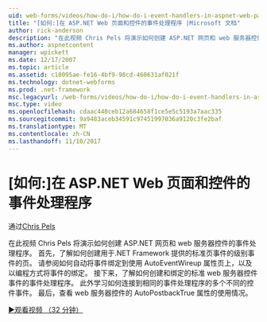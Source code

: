 ```yaml
---
uid: web-forms/videos/how-do-i/how-do-i-event-handlers-in-aspnet-web-pages-and-controls
title: "[如何:]在 ASP.NET Web 页面和控件的事件处理程序 |Microsoft 文档"
author: rick-anderson
description: "在此视频 Chris Pels 将演示如何创建 ASP.NET 网页和 web 服务器控件的事件处理程序。 首先，了解如何创建页级别事件 f..."
ms.author: aspnetcontent
manager: wpickett
ms.date: 12/17/2007
ms.topic: article
ms.assetid: c18095ae-fe16-4bf9-98cd-460631af021f
ms.technology: dotnet-webforms
ms.prod: .net-framework
msc.legacyurl: /web-forms/videos/how-do-i/how-do-i-event-handlers-in-aspnet-web-pages-and-controls
msc.type: video
ms.openlocfilehash: cdaac440ceb12a684658f1ce5e5c5193a7aac335
ms.sourcegitcommit: 9a9483aceb34591c97451997036a9120c3fe2baf
ms.translationtype: MT
ms.contentlocale: zh-CN
ms.lasthandoff: 11/10/2017
---
```

<a name="how-do-i-event-handlers-in-aspnet-web-pages-and-controls"></a>[如何:]在 ASP.NET Web 页面和控件的事件处理程序
====================
通过[Chris Pels](https://twitter.com/chrispels)

在此视频 Chris Pels 将演示如何创建 ASP.NET 网页和 web 服务器控件的事件处理程序。 首先，了解如何创建用于.NET Framework 提供的标准页事件的级别事件的页。 请参阅如何自动将事件绑定到使用 AutoEventWireup 属性页上，以及以编程方式将事件的绑定。 接下来，了解如何创建和绑定的标准 web 服务器控件事件的事件处理程序。 此外学习如何连接到相同的事件处理程序的多个不同的控件事件。 最后，查看 web 服务器控件的 AutoPostbackTrue 属性的使用情况。

[&#9654;观看视频 （32 分钟）](https://channel9.msdn.com/Blogs/ASP-NET-Site-Videos/how-do-i-event-handlers-in-aspnet-web-pages-and-controls)
